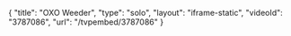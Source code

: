 {
    "title": "OXO Weeder",
    "type": "solo",
    "layout": "iframe-static",
    "videoId": "3787086",
    "url": "\/tvpembed\/3787086"
}